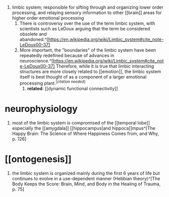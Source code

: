 1. limbic system; responsible for sifting through and organizing lower order processing, and relaying sensory information to other [[brain]] areas for higher order emotional processing
	1. There is controversy over the use of the term limbic system, with scientists such as LeDoux arguing that the term be considered obsolete and abandoned.^[https://en.wikipedia.org/wiki/Limbic_system#cite_note-LeDoux00-37]
	2. More important, the "boundaries" of the limbic system have been repeatedly redefined because of advances in neuroscience.^[https://en.wikipedia.org/wiki/Limbic_system#cite_note-LeDoux00-37] Therefore, while it is true that limbic interacting structures are more closely related to [[emotion]], the limbic system itself is best thought of as a component of a larger emotional processing plant.<sup>[*citation needed*]</sup>
		1. **related**: [[dynamic functional connectivity]]

# neurophysiology
1. most of the limbic system is compromised of the [[temporal lobe]] especially the [[amygdala]] [[hippocampus|and hippoca]]mpus^[The Happy Brain: The Science of Where Happiness Comes from, and Why, p. 126]

# [[ontogenesis]]
1. the limbic system is organized mainly during the first 6 years of life but continues to evolve in a use-dependent manner (Hebbian theory)^[The Body Keeps the Score: Brain, Mind, and Body in the Healing of Trauma, p. 75]